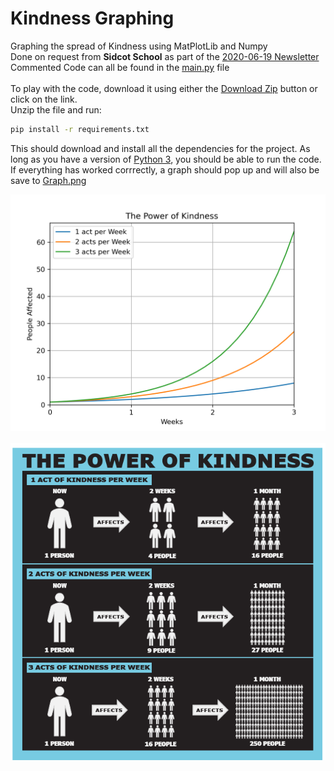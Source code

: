 # Kindness Graphing
Graphing the spread of Kindness using MatPlotLib and Numpy<br>
Done on request from **Sidcot School** as part of the [2020-06-19 Newsletter]()<br>
Commented Code can all be found in the [main.py](https://github.com/MattFrench019/KindnessGraphing/blob/master/Plotter.py) file<br>
<br>
To play with the code, download it using either the [Download Zip](https://github.com/MattFrench019/KindnessGraphing/archive/master.zip) button or click on the link.<br> Unzip the file and run:
```cmd
pip install -r requirements.txt
```
This should download and install all the dependencies for the project. As long as you have a version of [Python 3](https://www.python.org/downloads/), you should be able to run the code.<br>
If everything has worked corrrectly, a graph should pop up and will also be save to [Graph.png](https://github.com/MattFrench019/KindnessGraphing/blob/master/Graph.png)

![](https://github.com/MattFrench019/KindnessGraphing/blob/0f15bd96a491cb9da62334d1e52e1665839250d8/Graph.png)
<br><br>
![](https://github.com/MattFrench019/KindnessGraphing/blob/master/Kindness.png)
